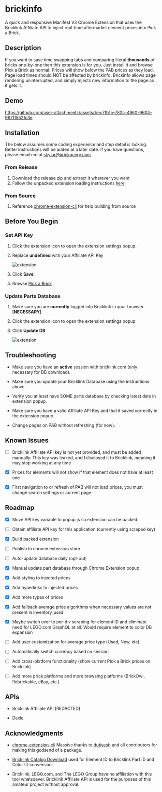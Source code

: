 # brickinfo

A quick and responsive Manifest V3 Chrome Extension that uses the Bricklink Affiliate API to inject real-time aftermarket element prices into Pick a Brick.

## Description

If you want to save time swapping tabs and comparing literal **thousands** of bricks one-by-one then this extension is for you. Just install it and browse Pick a Brick as normal. Prices will show below the PAB prices as they load.
Page load times should NOT be affected by brickinfo. Brickinfo allows page rendering uninterrupted, and simply injects new information to the page as it gets it.

## Demo

https://github.com/user-attachments/assets/bec71b15-780c-4960-9604-997f1552fc3e

## Installation

The below assumes some coding experience and step detail is lacking. Better instructions will be added at a later date. If you have questions, please email me at [skylar@brickquery.com](mailto:skylar@brickquery.com).

### From Release

1. Download the release zip and extract it wherever you want
2. Follow the unpacked extension loading instructions [here](https://developer.chrome.com/docs/extensions/get-started/tutorial/hello-world#load-unpacked)

### From Source

1. Reference [chrome-extension-cli](https://github.com/dutiyesh/chrome-extension-cli) for help building from source

## Before You Begin

### Set API Key

   1. Click the extension icon to open the extension settings popup.
   2. Replace **undefined** with your Affiliate API Key

         ![extension](https://github.com/user-attachments/assets/d3dcde35-ca9f-4860-bda4-4e3847376b04)
      
   3. Click **Save**
   4. Browse [Pick a Brick](https://www.lego.com/en-us/pick-and-build/pick-a-brick)

### Update Parts Database

   1. Make sure you are **currently** logged into Bricklink in your browser **[NECESSARY]**
   2. Click the extension icon to open the extension settings popup
   3. Click **Update DB**

         ![extension](https://github.com/user-attachments/assets/d3dcde35-ca9f-4860-bda4-4e3847376b04)

## Troubleshooting

- Make sure you have an **active** session with bricklink.com (only necessary for DB download).

- Make sure you update your Bricklink Database using the instructions above.

- Verify you at least have SOME parts database by checking latest date in extension popup.

- Make sure you have a valid Affiliate API Key and that it saved correctly in the extension popup.

- Change pages on PAB without refreshing (for now).

## Known Issues

- [ ] Bricklink Affiliate API key is not yet provided, and must be added manually. This key was leaked, and I disclosed it to Bricklink, meaning it may stop working at any time

- [x] Prices for elements will not show if that element does not have at least one

- [x] First navigation to or refresh of PAB will not load prices, you must change search settings or current page

## Roadmap

- [x] Move API key variable to popup.js so extension can be packed

- [ ] Obtain affiliate API key for this application (currently using scraped key)

- [x] Build packed extension

- [ ] Publish to chrome extension store

- [ ] Auto-update database daily (opt-out)

- [x] Manual update part database through Chrome Extension popup

- [x] Add styling to injected prices

- [x] Add hyperlinks to injected prices

- [x] Add more types of prices

- [x] Add fallback average price algorithms when necessary values are not present in inventory_used

- [x] Maybe switch over to per-div scraping for element ID and eliminate need for LEGO.com GraphQL at all. Would require element to color DB expansion

- [ ] Add user customization for average price type (Used, New, etc)

- [ ] Automatically switch currency based on session

- [ ] Add cross-platform functionality (show current Pick a Brick prices on Bricklink)

- [ ] Add more price platforms and more browsing platforms (BrickOwl, Rebrickable, eBay, etc.)

## APIs

- Bricklink Affiliate API [REDACTED]

- [Dexie](https://dexie.org)

## Acknowledgments

- [chrome-extension-cli](https://github.com/dutiyesh/chrome-extension-cli) Massive thanks to [dutiyesh](https://github.com/dutiyesh) and all contributors for making this godsend of a package.

- [Bricklink Catalog Download](https://www.bricklink.com/catalogDownload.asp) used for Element ID to Bricklink Part ID and Color ID conversion.

- Bricklink, LEGO.com, and The LEGO Group have no affiliation with this tool whatsoever. Bricklink Affiliate API is used for the purposes of this amateur project without approval.
